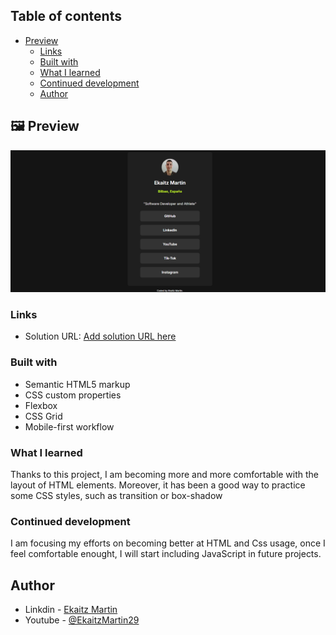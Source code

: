 ## Table of contents

- [Preview](#-preview)
  - [Links](#links)
  - [Built with](#built-with)
  - [What I learned](#what-i-learned)
  - [Continued development](#continued-development)
  - [Author](#author)

## 🖼 Preview

![Preview del proyecto](assets/images/preview.png)

### Links

- Solution URL: [Add solution URL here](http://127.0.0.1:5500/social-links-profile-main/index.html)

### Built with

- Semantic HTML5 markup
- CSS custom properties
- Flexbox
- CSS Grid
- Mobile-first workflow

### What I learned

Thanks to this project, I am becoming more and more comfortable with the layout of HTML elements. Moreover, it has been a good way to practice some CSS styles, such as transition or box-shadow


### Continued development

I am focusing my efforts on becoming better at HTML and Css usage, once I feel comfortable enought, I will start including JavaScript in future projects.



## Author

- Linkdin - [Ekaitz Martin](https://www.linkedin.com/in/ekaitz-martin-23367727a/)
- Youtube - [@EkaitzMartin29](https://www.youtube.com/@EkaitzMartin29)